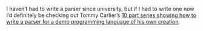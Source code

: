I haven&#8217;t had to write a parser since university, but if I had to write one now I&#8217;d definitely be checking out Tommy Carlier&#8217;s <a href="http://tommycarlier.blogspot.com/2007/05/writing-parser-overview.html" target="_blank">10 part series showing how to write a parser for a demo programming language of his own creation</a>.